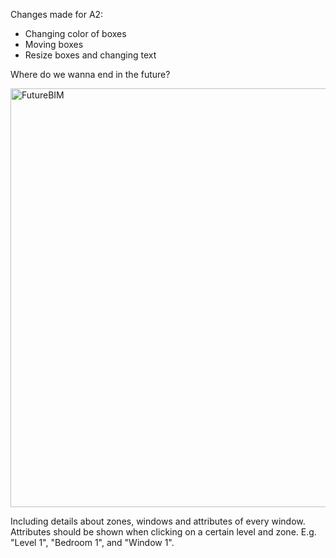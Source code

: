 Changes made for A2:
- Changing color of boxes
- Moving boxes
- Resize boxes and changing text

Where do we wanna end in the future?

<img width="670" alt="FutureBIM" src="https://user-images.githubusercontent.com/112398725/196057874-0a651b37-8a9d-49ad-9ad8-0c165e2e66b8.PNG">

Including details about zones, windows and attributes of every window. Attributes should be shown when clicking on a certain level and zone. E.g. "Level 1", "Bedroom 1", and "Window 1".
